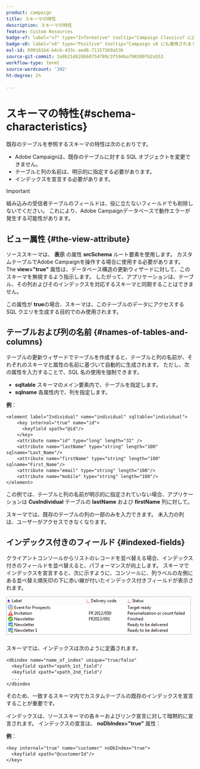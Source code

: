 ```yaml
---
product: campaign
title: スキーマの特性
description: スキーマの特性
feature: Custom Resources
badge-v7: label="v7" type="Informative" tooltip="Campaign Classicv7 に適用"
badge-v8: label="v8" type="Positive" tooltip="Campaign v8 にも適用されます"
exl-id: 099161b4-b4cb-433c-aed6-71157269a536
source-git-commit: 3a9b21d626b60754789c3f594ba798309f62a553
workflow-type: tm+mt
source-wordcount: '392'
ht-degree: 2%

---
```


# スキーマの特性{#schema-characteristics}



既存のテーブルを参照するスキーマの特性は次のとおりです。

* Adobe Campaignは、既存のテーブルに対する SQL オブジェクトを変更できません。
* テーブルと列の名前は、明示的に指定する必要があります。
* インデックスを宣言する必要があります。

>[!IMPORTANT]
>
>組み込みの受信者テーブルのフィールドは、役に立たないフィールドでも削除しないでください。 これにより、Adobe Campaignデータベースで動作エラーが発生する可能性があります。

## ビュー属性 {#the-view-attribute}

ソーススキーマは、 **表示** の属性 **srcSchema** ルート要素を使用します。 カスタムテーブルでAdobe Campaignを操作する場合に使用する必要があります。 The **view=&quot;true&quot;** 属性は、データベース構造の更新ウィザードに対して、このスキーマを無視するよう指示します。 したがって、アプリケーションは、テーブル、その列およびそのインデックスを対応するスキーマと同期することはできません。

この属性が **true**&#x200B;の場合、スキーマは、このテーブルのデータにアクセスする SQL クエリを生成する目的でのみ使用されます。

## テーブルおよび列の名前 {#names-of-tables-and-columns}

テーブルの更新ウィザードでテーブルを作成すると、テーブルと列の名前が、それぞれのスキーマと属性の名前に基づいて自動的に生成されます。 ただし、次の属性を入力することで、SQL 名の使用を強制できます。

* **sqltable** スキーマのメイン要素内で、テーブルを指定します。
* **sqlname** 各属性内で、列を指定します。

**例**：

```
<element label="Individual" name="individual" sqltable="individual">
    <key internal="true" name="id">
      <keyfield xpath="@id"/>
    </key> 
    <attribute name="id" type="long" length="32" />
    <attribute name="lastName" type="string" length="100" sqlname="Last_Name"/>
    <attribute name="firstName" type="string" length="100" sqlname="First_Name"/>
    <attribute name="email" type="string" length="100"/>
    <attribute name="mobile" type="string" length="100"/>
</element>
```

この例では、テーブルと列の名前が明示的に指定されていない場合、アプリケーションは **CusIndividual** テーブルの **lastName** および **firstName** 列に対して。

スキーマでは、既存のテーブルの列の一部のみを入力できます。 未入力の列は、ユーザーがアクセスできなくなります。

## インデックス付きのフィールド {#indexed-fields}

クライアントコンソールからリストのレコードを並べ替える場合、インデックス付きのフィールドを並べ替えると、パフォーマンスが向上します。 スキーマでインデックスを宣言すると、次に示すように、コンソールに、列ラベルの左側にある並べ替え順矢印の下に赤い線が付いたインデックス付きフィールドが表示されます。

![](assets/s_ncs_integration_mapping_index.png)

スキーマでは、インデックスは次のように定義されます。

```
<dbindex name="name_of_index" unique="true/false"
  <keyfield xpath="xpath_1st_field"/
  <keyfield xpath="xpath_2nd_field"/
  ...
</dbindex
```

そのため、一致するスキーマ内でカスタムテーブルの既存のインデックスを宣言することが重要です。

インデックスは、ソーススキーマの各キーおよびリンク宣言に対して暗黙的に宣言されます。 インデックスの宣言は、 **noDbIndex=&quot;true&quot;** 属性：

**例**：

```
<key internal="true" name="customer" noDbIndex="true">
  <keyfield xpath="@customerId"/>
</key>
```
